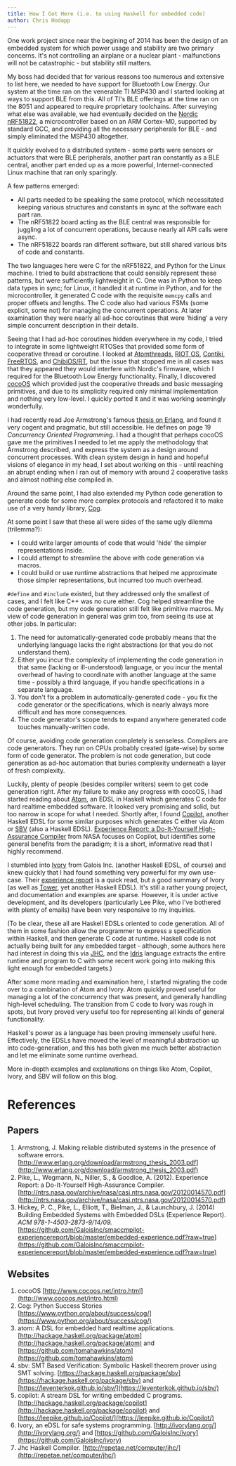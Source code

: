 ```yaml
---
title: How I Got Here (i.e. to using Haskell for embedded code)
author: Chris Hodapp
---
```


One work project since near the begining of 2014 has been the design of an embedded system for which power usage and stability are two primary concerns. It's not controlling an airplane or a nuclear plant - malfunctions will not be catastrophic - but stability still matters.

My boss had decided that for various reasons too numerous and extensive to list here, we needed to have support for Bluetooth Low Energy. Our system at the time ran on the venerable TI MSP430 and I started looking at ways to support BLE from this. All of TI's BLE offerings at the time ran on the 8051 and appeared to require proprietary toolchains. After surveying what else was available, we had eventually decided on the [Nordic nRF51822](https://www.nordicsemi.com/eng/Products/Bluetooth-Smart-Bluetooth-low-energy/nRF51822), a microcontroller based on an ARM Cortex-M0, supported by standard GCC, and providing all the necessary peripherals for BLE - and simply eliminated the MSP430 altogether.

It quickly evolved to a distributed system - some parts were sensors or actuators that were BLE peripherals, another part ran constantly as a BLE central, another part ended up as a more powerful, Internet-connected Linux machine that ran only sparingly.

A few patterns emerged:

- All parts needed to be speaking the same protocol, which necessitated keeping various structures and constants in sync at the software each part ran.
- The nRF51822 board acting as the BLE central was responsible for juggling a lot of concurrent operations, because nearly all API calls were async.
- The nRF51822 boards ran different software, but still shared various bits of code and constants.

The two languages here were C for the nRF51822, and Python for the Linux machine. I tried to build abstractions that could sensibly represent these patterns, but were sufficiently lightweight in C. One was in Python to keep data types in sync; for Linux, it handled it at runtime in Python, and for the microcontroller, it generated C code with the requisite `memcpy` calls and proper offsets and lengths. The C code also had various FSMs (some explicit, some not) for managing the concurrent operations. At later examination they were nearly all ad-hoc coroutines that were 'hiding' a very simple concurrent description in their details.

Seeing that I had ad-hoc coroutines hidden everywhere in my code, I tried to integrate in some lightweight RTOSes that provided some form of cooperative thread or coroutine. I looked at [Atomthreads](http://atomthreads.com/), [RIOT OS](http://www.riot-os.org/), [Contiki](http://www.contiki-os.org/), [FreeRTOS](http://www.freertos.org/), and [ChibiOS/RT](http://www.chibios.org/dokuwiki/doku.php), but the issue that stopped me in all cases was that they appeared they would interfere with Nordic's firmware, which I required for the Bluetooth Low Energy functionality. Finally, I discovered [cocoOS](http://www.cocoos.net/intro.html) which provided just the cooperative threads and basic messaging primitives, and due to its simplicity required only minimal implementation and nothing very low-level. I quickly ported it and it was working seemingly wonderfully.

I had recently read Joe Armstrong's famous [thesis on Erlang](http://www.erlang.org/download/armstrong_thesis_2003.pdf), and found it very cogent and pragmatic, but still accessible. He defines on page 19 *Concurrency Oriented Programming*. I had a thought that perhaps cocoOS gave me the primitives I needed to let me apply the methodology that Armstrong described, and express the system as a design around concurrent processes. With clean system design in hand and hopeful visions of elegance in my head, I set about working on this - until reaching an abrupt ending when I ran out of memory with around 2 cooperative tasks and almost nothing else compiled in.

Around the same point, I had also extended my Python code generation to generate code for some more complex protocols and refactored it to make use of a very handy library, [Cog](https://www.python.org/about/success/cog/).

At some point I saw that these all were sides of the same ugly dilemma (trilemma?):

- I could write larger amounts of code that would 'hide' the simpler representations inside.
- I could attempt to streamline the above with code generation via macros.
- I could build or use runtime abstractions that helped me approximate those simpler representations, but incurred too much overhead.

`#define` and `#include` existed, but they addressed only the smallest of cases, and I felt like C++ was no cure either. Cog helped streamline the code generation, but my code generation still felt like primitive macros. My view of code generation in general was grim too, from seeing its use at other jobs. In particular:

1. The need for automatically-generated code probably means that the underlying language lacks the right abstractions (or that you do not understand them).
2. Either you incur the complexity of implementing the code generation in that same (lacking or ill-understood) language, or you incur the mental overhead of having to coordinate with another language at the same time - possibly a third language, if you handle specifications in a separate language.
3. You don't fix a problem in automatically-generated code - you fix the code generator or the specifications, which is nearly always more difficult and has more consequences.
4. The code generator's scope tends to expand anywhere generated code touches manually-written code.

Of course, avoiding code generation completely is senseless. Compilers are code generators. They run on CPUs probably created (gate-wise) by some form of code generator. The problem is not code generation, but code generation as ad-hoc automation that buries complexity underneath a layer of fresh complexity.

Luckily, plenty of people (besides compiler writers) seem to get code generation right. After my failure to make any progress with cocoOS, I had started reading about [Atom](https://github.com/tomahawkins/atom), an EDSL in Haskell which generates C code for hard realtime embedded software. It looked very promising and solid, but too narrow in scope for what I needed. Shortly after, I found [Copilot](https://github.com/leepike/Copilot), another Haskell EDSL for some similar purposes which generates C either via Atom or [SBV](https://hackage.haskell.org/package/sbv) (also a Haskell EDSL).
[Experience Report: a Do-It-Yourself High-Assurance Compiler](http://ntrs.nasa.gov/archive/nasa/casi.ntrs.nasa.gov/20120014570.pdf) from NASA focuses on Copilot, but identifies some general benefits from the paradigm; it is a short, informative read that I highly recommend.

I stumbled into [Ivory](http://ivorylang.org/) from Galois Inc. (another Haskell EDSL, of course) and knew quickly that I had found something very powerful for my own use-case. Their [experience report](https://github.com/GaloisInc/smaccmpilot-experiencereport/blob/master/embedded-experience.pdf?raw=true) is a quick read, but a good summary of Ivory (as well as [Tower](http://ivorylang.org/tower-overview.html), yet another Haskell EDSL). It's still a rather young project, and documentation and examples are sparse. However, it is under active development, and its developers (particularly Lee Pike, who I've bothered with plenty of emails) have been very responsive to my inquiries.

(To be clear, these all are Haskell EDSLs oriented to code generation. All of them in some fashion allow the programmer to express a specification within Haskell, and then generate C code at runtime. Haskell code is not actually being built for any embedded target - although, some authors here had interest in doing this via [JHC](http://repetae.net/computer/jhc/), and the [Idris](http://www.idris-lang.org/) language extracts the entire runtime and program to C with some recent work going into making this light enough for embedded targets.)

After some more reading and examination here, I started migrating the code over to a combination of Atom and Ivory. Atom quickly proved useful for managing a lot of the concurrency that was present, and generally handling high-level scheduling. The transition from C code to Ivory was rough in spots, but Ivory proved very useful too for representing all kinds of general functionality.

Haskell's power as a language has been proving immensely useful here. Effectively, the EDSLs have moved the level of meaningful abstraction up into code-generation, and this has both given me much better abstraction and let me eliminate some runtime overhead.

More in-depth examples and explanations on things like Atom, Copilot, Ivory, and SBV will follow on this blog.

# References
## Papers
1. Armstrong, J. Making reliable distributed systems in the presence of software errors. [http://www.erlang.org/download/armstrong_thesis_2003.pdf](http://www.erlang.org/download/armstrong_thesis_2003.pdf)
2. Pike, L., Wegmann, N., Niller, S., & Goodloe, A. (2012). Experience Report: a Do-It-Yourself High-Assurance Compiler. [http://ntrs.nasa.gov/archive/nasa/casi.ntrs.nasa.gov/20120014570.pdf](http://ntrs.nasa.gov/archive/nasa/casi.ntrs.nasa.gov/20120014570.pdf)
3. Hickey, P. C., Pike, L., Elliott, T., Bielman, J., & Launchbury, J. (2014) Building Embedded Systems with Embedded DSLs (Experience Report). *ACM 978-1-4503-2873-9/14/09.* [https://github.com/GaloisInc/smaccmpilot-experiencereport/blob/master/embedded-experience.pdf?raw=true](https://github.com/GaloisInc/smaccmpilot-experiencereport/blob/master/embedded-experience.pdf?raw=true)

## Websites
1. cocoOS [http://www.cocoos.net/intro.html](http://www.cocoos.net/intro.html)
2. Cog: Python Success Stories [https://www.python.org/about/success/cog/](https://www.python.org/about/success/cog/)
3. atom: A DSL for embedded hard realtime applications. [http://hackage.haskell.org/package/atom](http://hackage.haskell.org/package/atom) and [https://github.com/tomahawkins/atom](https://github.com/tomahawkins/atom)
4. sbv: SMT Based Verification: Symbolic Haskell theorem prover using SMT solving. [https://hackage.haskell.org/package/sbv](https://hackage.haskell.org/package/sbv) and [https://leventerkok.github.io/sbv/](https://leventerkok.github.io/sbv/)
5. copilot: A stream DSL for writing embedded C programs. [http://hackage.haskell.org/package/copilot](http://hackage.haskell.org/package/copilot) and [https://leepike.github.io/Copilot/](https://leepike.github.io/Copilot/)
6. Ivory, an eDSL for safe systems programming. [http://ivorylang.org/](http://ivorylang.org/) and [https://github.com/GaloisInc/ivory](https://github.com/GaloisInc/ivory)
7. Jhc Haskell Compiler. [http://repetae.net/computer/jhc/](http://repetae.net/computer/jhc/)
